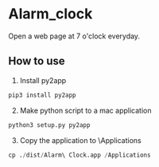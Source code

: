 # Alarm_clock
Open a web page at 7 o'clock everyday.

## How to use
1. Install py2app
```Python
pip3 install py2app
```
2. Make python script to a mac application
```Python
python3 setup.py py2app
```
3. Copy the application to \Applications
```Python
cp ./dist/Alarm\ Clock.app /Applications
```

